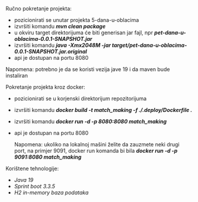 Ručno pokretanje projekta:
- pozicionirati se unutar projekta 5-dana-u-oblacima
- izvršiti komandu ***mvn clean package***
- u okviru target direktorijuma će biti generisan jar fajl, npr ***pet-dana-u-oblacima-0.0.1-SNAPSHOT.jar***
- izvršiti komandu ***java -Xmx2048M -jar target/pet-dana-u-oblacima-0.0.1-SNAPSHOT.jar.original***
- api je dostupan na portu 8080

Napomena: potrebno je da se koristi vezija jave 19 i da maven bude instaliran


Pokretanje projekta kroz docker:
- pozicionirati se u korjenski direktorijum repozitorijuma
- izvršiti komandu ***docker build -t match_making -f ./.deploy/Dockerfile .***
- izvršiti komandu ***docker run -d -p 8080:8080 match_making***
- api je dostupan na portu 8080
  
  Napomena: ukoliko na lokalnoj mašini želite da zauzmete neki drugi port, na primjer 9091, docker run komanda bi bila
  ***docker run -d -p 9091:8080 match_making***

Korištene tehnologije:
- *Java 19*
- *Sprint boot 3.3.5*
- *H2 in-memory baza podataka*

